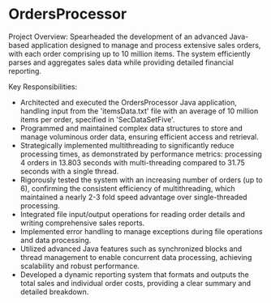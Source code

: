 # OrdersProcessor
Project Overview:
Spearheaded the development of an advanced Java-based application designed to manage and process extensive sales orders, with each order comprising up to 10 million items. The system efficiently parses and aggregates sales data while providing detailed financial reporting.

Key Responsibilities:

- Architected and executed the OrdersProcessor Java application, handling input from the 'itemsData.txt' file with an average of 10 million items per order, specified in 'SecDataSetFive'.
- Programmed and maintained complex data structures to store and manage voluminous order data, ensuring efficient access and retrieval.
- Strategically implemented multithreading to significantly reduce processing times, as demonstrated by performance metrics: processing 4 orders in 13.803 seconds with multi-threading compared to 31.75 seconds with a single thread.
- Rigorously tested the system with an increasing number of orders (up to 6), confirming the consistent efficiency of multithreading, which maintained a nearly 2-3 fold speed advantage over single-threaded processing.
- Integrated file input/output operations for reading order details and writing comprehensive sales reports.
- Implemented error handling to manage exceptions during file operations and data processing.
- Utilized advanced Java features such as synchronized blocks and thread management to enable concurrent data processing, achieving scalability and robust performance.
- Developed a dynamic reporting system that formats and outputs the total sales and individual order costs, providing a clear summary and detailed breakdown.
